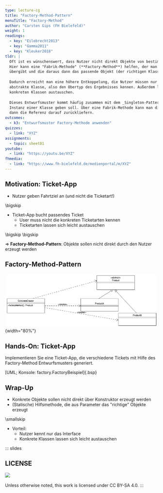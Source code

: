```yaml
---
type: lecture-cg
title: "Factory-Method-Pattern"
menuTitle: "Factory-Method"
author: "Carsten Gips (FH Bielefeld)"
weight: 1
readings:
  - key: "Eilebrecht2013"
  - key: "Gamma2011"
  - key: "Kleuker2018"
tldr: |
  Oft ist es wünschenswert, dass Nutzer nicht direkt Objekte von bestimmten Klassen anlegen (können).
  Hier kann eine "Fabrik-Methode" (**Factory-Method**) helfen, der man die gewünschten Parameter
  übergibt und die daraus dann das passende Objekt (der richtigen Klasse) erzeugt und zurückliefert.

  Dadurch erreicht man eine höhere Entkoppelung, die Nutzer müssen nur noch das Interface oder die
  abstrakte Klasse, also den Obertyp des Ergebnisses kennen. Außerdem lassen sich so leicht die
  konkreten Klassen austauschen.

  Dieses Entwurfsmuster kommt häufig zusammen mit dem _Singleton-Pattern_ vor, wo es nur eine einzige
  Instanz einer Klasse geben soll. Über eine Fabrik-Methode kann man diese Instanz ggf. erzeugen und
  dann die Referenz darauf zurückliefern.
outcomes:
  - k3: "Entwurfsmuster Factory-Methode anwenden"
quizzes:
  - link: "XYZ"
assignments:
  - topic: sheet01
youtube:
  - link: "https://youtu.be/XYZ"
fhmedia:
  - link: "https://www.fh-bielefeld.de/medienportal/m/XYZ"
---
```



## Motivation: Ticket-App

*   Nutzer geben Fahrtziel an (und nicht die Ticketart!)

\bigskip

*   Ticket-App bucht passendes Ticket
    *   User muss nicht die konkreten Ticketarten kennen
    *   Ticketarten lassen sich leicht austauschen

\bigskip
\bigskip

=> **Factory-Method-Pattern**: Objekte sollen nicht direkt durch den Nutzer erzeugt werden


## Factory-Method-Pattern

![](images/factorymethod.png){width="80%"}


## Hands-On: Ticket-App

Implementieren Sie eine Ticket-App, die verschiedene Tickets mit
Hilfe des Factory-Method Entwurfsmusters generiert.

[UML; Konsole: factory.FactoryBeispiel]{.bsp}


## Wrap-Up

*   Konkrete Objekte sollen nicht direkt über Konstruktor erzeugt werden
*   (Statische) Hilfsmethode, die aus Parameter das "richtige" Objekte erzeugt

\smallskip

*   Vorteil:
    *   Nutzer kennt nur das Interface
    *   Konkrete Klassen lassen sich leicht austauschen







<!-- DO NOT REMOVE - THIS IS A LAST SLIDE TO INDICATE THE LICENSE AND POSSIBLE EXCEPTIONS (IMAGES, ...). -->
::: slides
## LICENSE
![](https://licensebuttons.net/l/by-sa/4.0/88x31.png)

Unless otherwise noted, this work is licensed under CC BY-SA 4.0.
:::
